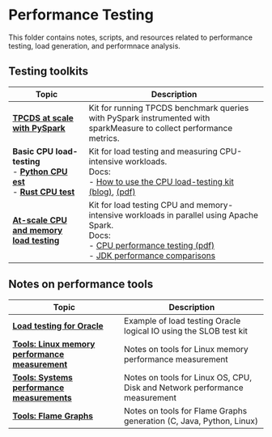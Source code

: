 # Performance Testing
This folder contains notes, scripts, and resources related to performance testing, load generation, and performnace analysis.

## Testing toolkits

| Topic                                                                                                                                  | Description
|----------------------------------------------------------------------------------------------------------------------------------------| -------------------------------------------------------------------------------------
| [**TPCDS at scale with PySpark**](TPCDS_PySpark)                                                                                       | Kit for running TPCDS benchmark queries with PySpark instrumented with sparkMeasure to collect performance metrics.
| **Basic CPU load-testing**<br/>- [**Python CPU est**](Test_CPU_parallel_Python)<br/>- [**Rust CPU test**](Test_CPU_parallel_Rust)<br/> | Kit for load testing and measuring CPU-intensive workloads.<br/> Docs: <br>- [How to use the CPU load-testing kit (blog)](https://db-blog.web.cern.ch/node/189), [(pdf)](https://canali.web.cern.ch/docs/CPU_Load_Testing_Database_Servers_April2023.pdf)
| [**At-scale CPU and memory load testing**](Spark_CPU_memory_load_testkit)                                                              | Kit for load testing CPU and memory-intensive workloads in parallel using Apache Spark. <br/> Docs: <br/>- [CPU performance testing (pdf)](https://canali.web.cern.ch/docs/Spark_CPU_and_memory_load_testing_HDP6_RAC55_May2023.pdf) <br/>- [JDK performance comparisons](Spark_CPU_memory_load_testkit/Test_JDKs) 


## Notes on performance tools
| Topic                                                                                                                                                   | Description
|---------------------------------------------------------------------------------------------------------------------------------------------------------| -------------------------------------------------------------------------------------
| [**Load testing for Oracle**](Oracle_load_testing_with_SLOB)                                                                                            | Example of load testing Oracle logical IO using the SLOB test kit
| [**Tools: Linux memory performance measurement**](Tools_Linux_Memory_Perf_Measure.md)                                                                   | Notes on tools for Linux memory performance measurement
| [**Tools: Systems performance measurements**](Tools_Linux_OS_CPU_Disk_Network.md)                                                                       | Notes on tools for Linux OS, CPU, Disk and Network performance measurement
| [**Tools: Flame Graphs**](Tools_FlameGraphs.md)                                                                                                         | Notes on tools for Flame Graphs generation (C, Java, Python, Linux)